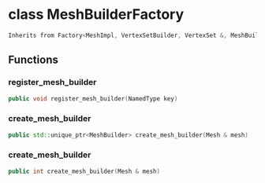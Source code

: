 # class MeshBuilderFactory


```cpp
Inherits from Factory<MeshImpl, VertexSetBuilder, VertexSet &, MeshBuilderFactoryKey>
```



## Functions

### register_mesh_builder

```cpp
public void register_mesh_builder(NamedType key)
```


### create_mesh_builder

```cpp
public std::unique_ptr<MeshBuilder> create_mesh_builder(Mesh & mesh)
```


### create_mesh_builder

```cpp
public int create_mesh_builder(Mesh & mesh)
```




